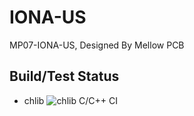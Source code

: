 # IONA-US
MP07-IONA-US, Designed By Mellow PCB

## Build/Test Status
- chlib ![chlib C/C++ CI](https://github.com/toyoshim/chlib/actions/workflows/c-cpp.yml/badge.svg)
